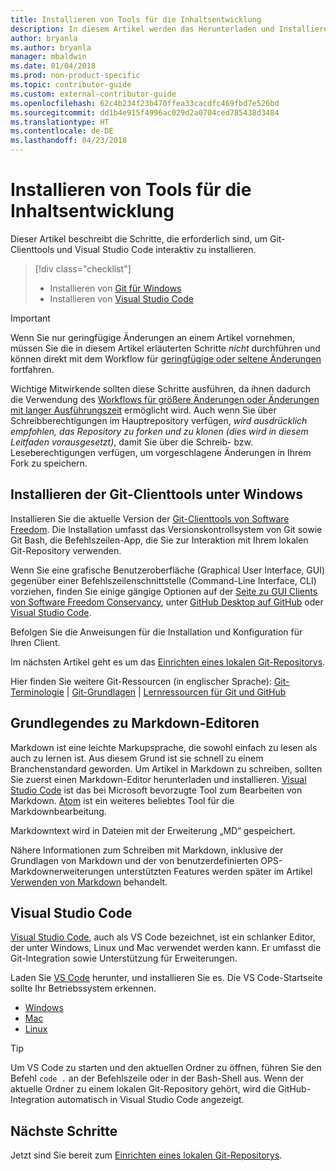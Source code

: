 ```yaml
---
title: Installieren von Tools für die Inhaltsentwicklung
description: In diesem Artikel werden das Herunterladen und Installieren der Clienttools erläutert, die Sie für Git und das Bearbeiten von Markdowndateien benötigen.
author: bryanla
ms.author: bryanla
manager: mbaldwin
ms.date: 01/04/2018
ms.prod: non-product-specific
ms.topic: contributor-guide
ms.custom: external-contributor-guide
ms.openlocfilehash: 62c4b234f23b470ffea33cacdfc469fbd7e526bd
ms.sourcegitcommit: dd1b4e915f4996ac029d2a0704ced785438d3484
ms.translationtype: HT
ms.contentlocale: de-DE
ms.lasthandoff: 04/23/2018
---
```

# <a name="install-content-authoring-tools"></a>Installieren von Tools für die Inhaltsentwicklung

Dieser Artikel beschreibt die Schritte, die erforderlich sind, um Git-Clienttools und Visual Studio Code interaktiv zu installieren.
> [!div class="checklist"]
> * Installieren von [Git für Windows](https://git-scm.com/download/win)
> * Installieren von [Visual Studio Code](https://code.visualstudio.com/)

>[!IMPORTANT]
> Wenn Sie nur geringfügige Änderungen an einem Artikel vornehmen, müssen Sie die in diesem Artikel erläuterten Schritte *nicht* durchführen und können direkt mit dem Workflow für [geringfügige oder seltene Änderungen](light-workflow.md) fortfahren.
>
> Wichtige Mitwirkende sollten diese Schritte ausführen, da ihnen dadurch die Verwendung des [Workflows für größere Änderungen oder Änderungen mit langer Ausführungszeit](full-workflow.md) ermöglicht wird. Auch wenn Sie über Schreibberechtigungen im Hauptrepository verfügen, *wird ausdrücklich empfohlen, das Repository zu forken und zu klonen (dies wird in diesem Leitfaden vorausgesetzt)*, damit Sie über die Schreib- bzw. Leseberechtigungen verfügen, um vorgeschlagene Änderungen in Ihrem Fork zu speichern.

## <a name="install-git-client-tools-on-windows"></a>Installieren der Git-Clienttools unter Windows

 Installieren Sie die aktuelle Version der [Git-Clienttools von Software Freedom](https://git-scm.com/download/). Die Installation umfasst das Versionskontrollsystem von Git sowie Git Bash, die Befehlszeilen-App, die Sie zur Interaktion mit Ihrem lokalen Git-Repository verwenden.

Wenn Sie eine grafische Benutzeroberfläche (Graphical User Interface, GUI) gegenüber einer Befehlszeilenschnittstelle (Command-Line Interface, CLI) vorziehen, finden Sie einige gängige Optionen auf der [Seite zu GUI Clients von Software Freedom Conservancy](https://git-scm.com/downloads/guis), unter [GitHub Desktop auf GitHub](https://desktop.github.com/) oder [Visual Studio Code](https://www.visualstudio.com/products/code-vs.aspx).

Befolgen Sie die Anweisungen für die Installation und Konfiguration für Ihren Client.

Im nächsten Artikel geht es um das [Einrichten eines lokalen Git-Repositorys](get-started-setup-local.md).

   Hier finden Sie weitere Git-Ressourcen (in englischer Sprache): [Git-Terminologie](https://help.github.com/articles/github-glossary) | [Git-Grundlagen](https://git-scm.com/book/en/v2/Getting-Started-Git-Basics) | [Lernressourcen für Git und GitHub](https://help.github.com/articles/good-resources-for-learning-git-and-github/)

## <a name="understand-markdown-editors"></a>Grundlegendes zu Markdown-Editoren

Markdown ist eine leichte Markupsprache, die sowohl einfach zu lesen als auch zu lernen ist. Aus diesem Grund ist sie schnell zu einem Branchenstandard geworden. Um Artikel in Markdown zu schreiben, sollten Sie zuerst einen Markdown-Editor herunterladen und installieren.  [Visual Studio Code](https://code.visualstudio.com/) ist das bei Microsoft bevorzugte Tool zum Bearbeiten von Markdown. [Atom](https://atom.io) ist ein weiteres beliebtes Tool für die Markdownbearbeitung.

Markdowntext wird in Dateien mit der Erweiterung „MD“ gespeichert.

Nähere Informationen zum Schreiben mit Markdown, inklusive der Grundlagen von Markdown und der von benutzerdefinierten OPS-Markdownerweiterungen unterstützten Features werden später im Artikel [Verwenden von Markdown](how-to-write-use-markdown.md) behandelt.

## <a name="visual-studio-code"></a>Visual Studio Code

[Visual Studio Code](https://code.visualstudio.com/), auch als VS Code bezeichnet, ist ein schlanker Editor, der unter Windows, Linux und Mac verwendet werden kann. Er umfasst die Git-Integration sowie Unterstützung für Erweiterungen.

Laden Sie [VS Code](https://code.visualstudio.com/) herunter, und installieren Sie es. Die VS Code-Startseite sollte Ihr Betriebssystem erkennen.

- [Windows](https://code.visualstudio.com/docs/setup/windows)
- [Mac](https://code.visualstudio.com/docs/setup/mac)
- [Linux](https://code.visualstudio.com/docs/setup/linux)

> [!TIP]
> Um VS Code zu starten und den aktuellen Ordner zu öffnen, führen Sie den Befehl `code .` an der Befehlszeile oder in der Bash-Shell aus. Wenn der aktuelle Ordner zu einem lokalen Git-Repository gehört, wird die GitHub-Integration automatisch in Visual Studio Code angezeigt.

## <a name="next-steps"></a>Nächste Schritte

Jetzt sind Sie bereit zum [Einrichten eines lokalen Git-Repositorys](get-started-setup-local.md).

